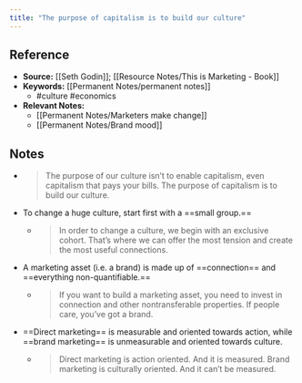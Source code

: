 ```yaml
---
title: "The purpose of capitalism is to build our culture"
---
```

## Reference
- **Source:** [[Seth Godin]]; [[Resource Notes/This is Marketing - Book]]
- **Keywords:** [[Permanent Notes/permanent notes]]
	- #culture #economics
- **Relevant Notes:**
	- [[Permanent Notes/Marketers make change]]
	- [[Permanent Notes/Brand mood]]
## Notes
- >The purpose of our culture isn’t to enable capitalism, even capitalism that pays your bills. The purpose of capitalism is to build our culture.
- To change a huge culture, start first with a ==small group.==
	- >In order to change a culture, we begin with an exclusive cohort. That’s where we can offer the most tension and create the most useful connections.
- A marketing asset (i.e. a brand) is made up of ==connection== and ==everything non-quantifiable.==
	- > If you want to build a marketing asset, you need to invest in connection and other nontransferable properties. If people care, you’ve got a brand.
- ==Direct marketing== is measurable and oriented towards action, while ==brand marketing== is unmeasurable and oriented towards culture.
	- >Direct marketing is action oriented. And it is measured. Brand marketing is culturally oriented. And it can’t be measured.